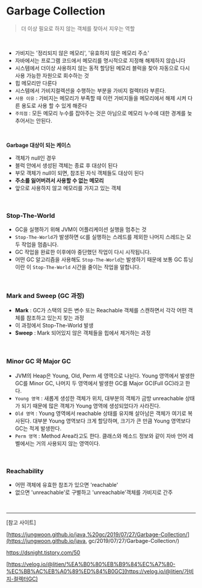 # Garbage Collection

> 더 이상 필요로 하지 않는 객체를 찾아서 지우는 역할

<br/>

* 가비지는 '정리되지 않은 메모리', '유효하지 않은 메모리 주소'
* 자바에서는 프로그램 코드에서 메모리를 명시적으로 지정해 해제하지 않습니다
* 시스템에서 더이상 사용하지 않는 동적 할당된 메모리 블럭을 찾아 자동으로 다시 사용 가능한 자원으로 회수하는 것
* 힙 메모리만 다룬다
* 시스템에서 가비지컬렉션을 수행하는 부분을 가비지 컬렉터라 부른다.
* `사용 이유` : 가비지는 메모리가 부족할 때 이런 가비지들을 메모리에서 해제 시켜 다른 용도로 사용 할 수 있게 해준다
* `주의점` : 모든 메모리 누수를 잡아주는 것은 아님으로 메모리 누수에 대한 경계를 늦추어서는 안된다.

<br/>

**Garbage 대상이 되는 케이스**

* 객체가 null인 경우
* 블럭 안에서 생성된 객체는 종료 후 대상이 된다
* 부모 객체가 null이 되면, 참조된 자식 객체들도 대상이 된다
* **주소를 잃어버려서 사용할 수 없는 메모리**
* 앞으로 사용하지 않고 메모리를 가지고 있는 객체

<br/>

### Stop-The-World

* GC을 실행하기 위해 JVM이 어플리케이션 실행을 멈추는 것
* `Stop-The-World`가 발생하면 `GC`를 실행하는 스레드를 제외한 나머지 스레드는 모두 작업을 멈춥니다.
* GC 작업을 완료한 이후에야 중단했던 작업이 다시 시작됩니다.
* 어떤 GC 알고리즘을 사용해도 `Stop-The-World`는 발생하기 때문에 보통 GC 튜닝이란 이 `Stop-The-World` 시간을 줄이는 작업을 말합니다.

<br/>

### Mark and Sweep (GC 과정)

* **Mark** : GC가 스택의 모든 변수 또는 Reachable 객체를 스캔하면서 각각 어떤 객체를 참조하고 있는지 찾는 과정
* 이 과정에서 Stop-The-World 발생
* **Sweep** : Mark 되어있지 않은 객체들을 힙에서 제거하는 과정

<br/>

### Minor GC 와 Major GC

* JVM의 Heap은 Young, Old, Perm 세 영역으로 나뉜다. Young 영역에서 발생한 GC를 Minor GC, 나머지 두 영역에서 발생한 GC를 Major GC(Full GC)라고 한다.
* `Young 영역` : 새롭게 생성한 객체가 위치, 대부분의 객체가 금방 unreachable 상태가 되기 때문에 많은 객체가 Young 영역에 생성되었다가 사라진다.
* `Old 영역` : Young 영역에서 reachable 상태를 유지해 살아남은 객체가 여기로 복사된다. 대부분 Young 영역보다 크게 할당하며, 크기가 큰 만큼 Young 영역보다 GC는 적게 발생한다.
* `Perm 영역` : Method Area라고도 한다. 클래스와 메소드 정보와 같이 자바 언어 레벨에서는 거의 사용되지 않는 영역이다.

<br/>

### Reachability

* 어떤 객체에 유효한 참조가 있으면 'reachable'
* 없으면 'unreachable'로 구별하고 'unreachable'객체를 가비지로 간주

<br/>

------

[참고 사이트]

[https://jungwoon.github.io/java,%20gc/2019/07/27/Garbage-Collection/](https://jungwoon.github.io/java, gc/2019/07/27/Garbage-Collection/)

https://dsnight.tistory.com/50

[https://velog.io/@litien/%EA%B0%80%EB%B9%84%EC%A7%80-%EC%BB%AC%EB%A0%89%ED%84%B0GC](https://velog.io/@litien/가비지-컬렉터GC)